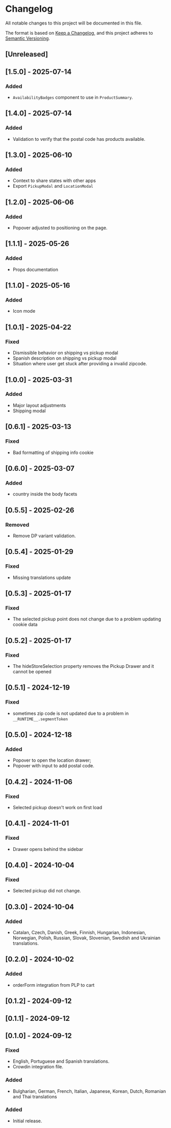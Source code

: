 # Changelog

All notable changes to this project will be documented in this file.

The format is based on [Keep a Changelog](https://keepachangelog.com/en/1.0.0/),
and this project adheres to [Semantic Versioning](https://semver.org/spec/v2.0.0.html).

## [Unreleased]

## [1.5.0] - 2025-07-14

### Added

- `AvailabilityBadges` component to use in `ProductSummary`.

## [1.4.0] - 2025-07-14

### Added

- Validation to verify that the postal code has products available.

## [1.3.0] - 2025-06-10

### Added

- Context to share states with other apps
- Export `PickupModal` and `LocationModal`

## [1.2.0] - 2025-06-06

### Added

- Popover adjusted to positioning on the page.

## [1.1.1] - 2025-05-26

### Added

- Props documentation

## [1.1.0] - 2025-05-16

### Added

- Icon mode

## [1.0.1] - 2025-04-22

### Fixed

- Dismissible behavior on shipping vs pickup modal
- Spanish description on shipping vs pickup modal
- Situation where user get stuck after providing a invalid zipcode.

## [1.0.0] - 2025-03-31

### Added

- Major layout adjustments
- Shipping modal

## [0.6.1] - 2025-03-13

### Fixed

- Bad formatting of shipping info cookie

## [0.6.0] - 2025-03-07

### Added

- country inside the body facets

## [0.5.5] - 2025-02-26

### Removed

- Remove DP variant validation.

## [0.5.4] - 2025-01-29

### Fixed

- Missing translations update

## [0.5.3] - 2025-01-17

### Fixed

- The selected pickup point does not change due to a problem updating cookie data

## [0.5.2] - 2025-01-17

### Fixed

- The hideStoreSelection property removes the Pickup Drawer and it cannot be opened

## [0.5.1] - 2024-12-19

### Fixed

- sometimes zip code is not updated due to a problem in `__RUNTIME__.segmentToken`

## [0.5.0] - 2024-12-18

### Added

- Popover to open the location drawer;
- Popover with input to add postal code.

## [0.4.2] - 2024-11-06

### Fixed

- Selected pickup doesn't work on first load

## [0.4.1] - 2024-11-01

### Fixed

- Drawer opens behind the sidebar

## [0.4.0] - 2024-10-04

### Fixed

- Selected pickup did not change.

## [0.3.0] - 2024-10-04

### Added

- Catalan, Czech, Danish, Greek, Finnish, Hungarian, Indonesian, Norwegian, Polish, Russian, Slovak, Slovenian, Swedish and Ukrainian translations.

## [0.2.0] - 2024-10-02

### Added

- orderForm integration from PLP to cart

## [0.1.2] - 2024-09-12

## [0.1.1] - 2024-09-12

## [0.1.0] - 2024-09-12

### Fixed

- English, Portuguese and Spanish translations.
- Crowdin integration file.

### Added

- Bulgharian, German, French, Italian, Japanese, Korean, Dutch, Romanian and Thai translations

### Added

- Initial release.
